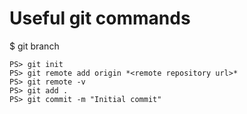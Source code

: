 # Useful git commands
$ git branch


```
PS> git init
PS> git remote add origin *<remote repository url>*
PS> git remote -v
PS> git add .
PS> git commit -m "Initial commit"
```